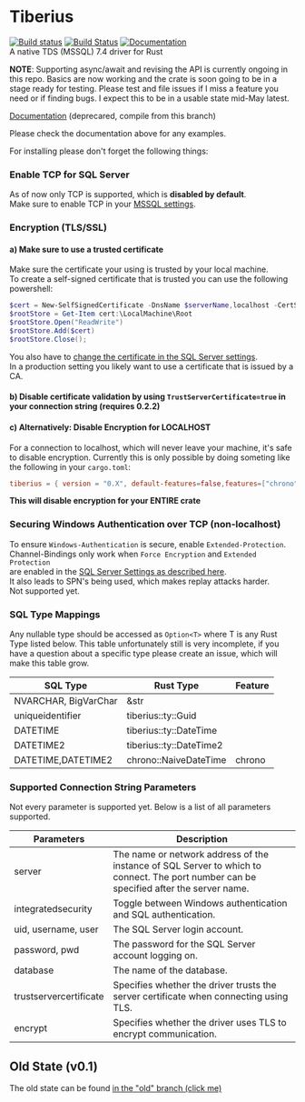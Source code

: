 # Tiberius
[![Build
status](https://ci.appveyor.com/api/projects/status/ei34it5ppntytrev/branch/master?svg=true)](https://ci.appveyor.com/project/steffengy/tiberius/branch/master)
[![Build
Status](https://travis-ci.org/steffengy/tiberius.svg?branch=master)](https://travis-ci.org/steffengy/tiberius)
[![Documentation](https://docs.rs/tiberius/badge.svg)](https://docs.rs/tiberius)  
A native TDS (MSSQL) 7.4 driver for Rust

**NOTE**: Supporting async/await and revising the API is currently ongoing in
this repo. Basics are now working and the crate is soon going to be in a stage
ready for testing. Please test and file issues if I miss a feature you need
or if finding bugs. I expect this to be in a usable state mid-May latest.

[Documentation](https://docs.rs/tiberius) (deprecared, compile from this branch)

Please check the documentation above for any examples.

For installing please don't forget the following things:

### Enable TCP for SQL Server
As of now only TCP is supported, which is **disabled by default**.  
Make sure to enable TCP in your [MSSQL
settings](https://technet.microsoft.com/en-us/library/hh231672(v=sql.110).aspx).

### Encryption (TLS/SSL)

#### a) Make sure to use a trusted certificate
Make sure the certificate your using is trusted by your local machine.  
To create a self-signed certificate that is trusted you can use the following powershell:
```powershell
$cert = New-SelfSignedCertificate -DnsName $serverName,localhost -CertStoreLocation cert:\LocalMachine\My
$rootStore = Get-Item cert:\LocalMachine\Root
$rootStore.Open("ReadWrite")
$rootStore.Add($cert)
$rootStore.Close();
```
You also have to [change the certificate in the SQL Server settings](https://support.microsoft.com/en-us/help/316898/how-to-enable-ssl-encryption-for-an-instance-of-sql-server-by-using-microsoft-management-console).  
In a production setting you likely want to use a certificate that is issued by a
CA.

#### b) Disable certificate validation by using `TrustServerCertificate=true` in your connection string (requires 0.2.2)

#### c) Alternatively: Disable Encryption for LOCALHOST
For a connection to localhost, which will never leave your machine, it's safe to disable encryption.
Currently this is only possible by doing someting like the following in your `cargo.toml`:
```toml
tiberius = { version = "0.X", default-features=false,features=["chrono"] }
```
**This will disable encryption for your ENTIRE crate**  

### Securing Windows Authentication over TCP (non-localhost)
To ensure `Windows-Authentication` is secure, enable `Extended-Protection`.  
Channel-Bindings only work when `Force Encryption` and `Extended Protection`  
are enabled in the [SQL Server Settings as described here](https://docs.microsoft.com/en-us/sql/database-engine/configure-windows/connect-to-the-database-engine-using-extended-protection).  
It also leads to SPN's being used, which makes replay attacks harder.  
Not supported yet.  

### SQL Type Mappings
Any nullable type should be accessed as `Option<T>` where T is any Rust Type
listed below. This table unfortunately still is very incomplete, if you have a
question about a specific type please create an issue, which will make this
table grow.

|SQL Type|Rust Type|Feature|
|--------|--------|-------|
|NVARCHAR, BigVarChar|&str|
|uniqueidentifier|tiberius::ty::Guid|
|DATETIME|tiberius::ty::DateTime
|DATETIME2|tiberius::ty::DateTime2
|DATETIME,DATETIME2|chrono::NaiveDateTime|chrono| Support for versions below 7.4 (to 7.2 so that everything >= SQL Server 2008 works) is desired.

### Supported Connection String Parameters

Not every parameter is supported yet. Below is a list of all parameters
supported.

|Parameters|Description|
|--------|--------|
|server|The name or network address of the instance of SQL Server to which to connect. The port number can be specified after the server name.|
|integratedsecurity|Toggle between Windows authentication and SQL authentication.|
|uid, username, user|The SQL Server login account.|
|password, pwd|The password for the SQL Server account logging on.|
|database|The name of the database.|
|trustservercertificate|Specifies whether the driver trusts the server certificate when connecting using TLS.|
|encrypt|Specifies whether the driver uses TLS to encrypt communication.|


## Old State (v0.1)
The old state can be found [in the "old" branch (click
me)](https://github.com/steffengy/tiberius/tree/old)
